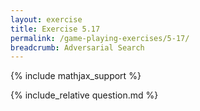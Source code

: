 ```yaml
---
layout: exercise
title: Exercise 5.17
permalink: /game-playing-exercises/5-17/
breadcrumb: Adversarial Search
---
```


{% include mathjax_support %}

<div><i class="arrow-up" data-chapter="game-playing-exercises" data-exercise="ex_17" data-rating="0"></i></div>
{% include_relative question.md %}
